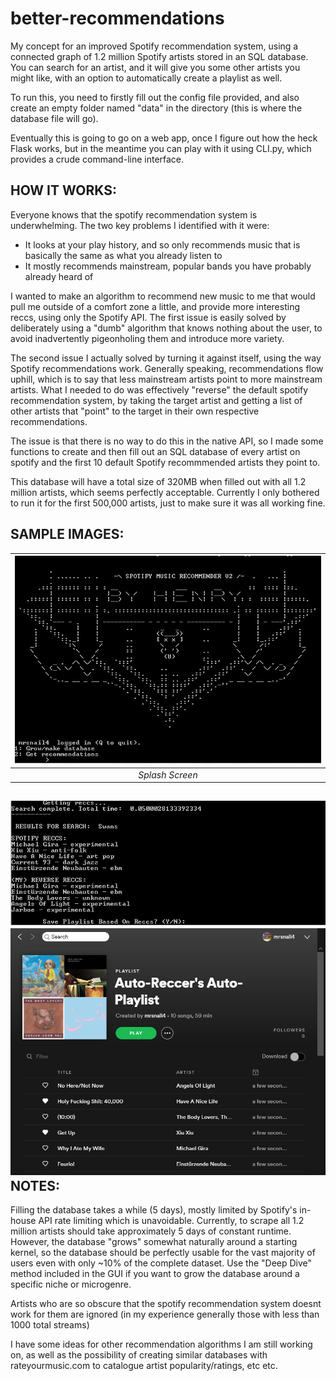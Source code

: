 # better-recommendations
My concept for an improved Spotify recommendation system, using a connected graph of 1.2 million Spotify artists stored in an SQL database. You can search for an artist, and it will give you some other artists you might like, with an option to automatically create a playlist as well.

To run this, you need to firstly fill out the config file provided, and also create an empty folder named "data" in the directory (this is where the database file will go).

Eventually this is going to go on a web app, once I figure out how the heck Flask works, but in the meantime you can play with it using CLI.py, which provides a crude command-line interface.

HOW IT WORKS:
------------
Everyone knows that the spotify recommendation system is underwhelming. The two key problems I identified with it were:
  - It looks at your play history, and so only recommends music that is basically the same as what you already listen to
  - It mostly recommends mainstream, popular bands you have probably already heard of

I wanted to make an algorithm to recommend new music to me that would pull me outside of a comfort zone a little, and provide more interesting reccs, using only the Spotify API. The first issue is easily solved by deliberately using a "dumb" algorithm that knows nothing about the user, to avoid inadvertently pigeonholing them and introduce more variety.

The second issue I actually solved by turning it against itself, using the way Spotify recommendations work.
Generally speaking, recommendations flow uphill, which is to say that less mainstream artists point to more mainstream artists. What I needed to do was effectively "reverse" the default spotify recommendation system, by taking the target artist and getting a list of other artists that "point" to the target in their own respective recommendations.

The issue is that there is no way to do this in the native API, so I made some functions to create and then fill out an SQL database of every artist on spotify and the first 10 default Spotify recommmended artists they point to.

This database will have a total size of 320MB when filled out with all 1.2 million artists, which seems perfectly acceptable. Currently I only bothered to run it for the first 500,000 artists, just to make sure it was all working fine.

SAMPLE IMAGES:
---------

| ![Menu screen](splash.PNG) | 
|:--:| 
| *Splash Screen* |
![Search results](results.PNG)
![Resulting Playlist](playlist.PNG)
NOTES:
------
Filling the database takes a while (5 days), mostly limited by Spotify's in-house API rate limiting which is unavoidable. Currently, to scrape all 1.2 million artists should take approximately 5 days of constant runtime. However, the database "grows" somewhat naturally around a starting kernel, so the database should be perfectly usable for the vast majority of users even with only ~10% of the complete dataset. Use the "Deep Dive" method included in the GUI if you want to grow the database around a specific niche or microgenre.

Artists who are so obscure that the spotify recommendation system doesnt work for them are ignored (in my experience generally those with less than 1000 total streams)

I have some ideas for other recommendation algorithms I am still working on, as well as the possibility of creating similar databases with rateyourmusic.com to catalogue artist popularity/ratings, etc etc.
